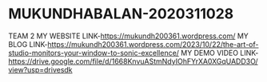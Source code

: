 # MUKUNDHABALAN-2020311028
TEAM 2
MY WEBSITE LINK-https://mukundh200361.wordpress.com/
MY BLOG LINK-https://mukundh200361.wordpress.com/2023/10/22/the-art-of-studio-monitors-your-window-to-sonic-excellence/
MY DEMO VIDEO LINK- https://drive.google.com/file/d/1668KnvuAStmNdyIOhFYrXA0XGqUADD3O/view?usp=drivesdk
